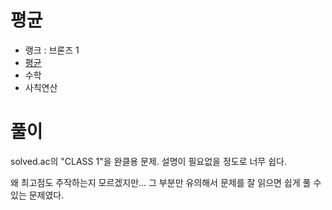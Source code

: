 # 평균

- 랭크 : 브론즈 1
- [평균](https://www.acmicpc.net/problem/1546)
- 수학
- 사칙연산

# 풀이

solved.ac의 "CLASS 1"을 완클용 문제. 설명이 필요없을 정도로 너무 쉽다.

왜 최고점도 주작하는지 모르겠지만... 그 부분만 유의해서 문제를 잘 읽으면 쉽게 풀 수 있는 문제였다.